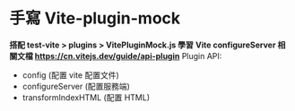 # 手寫 Vite-plugin-mock

**搭配 test-vite > plugins > VitePluginMock.js 學習**
**Vite configureServer 相關文檔 https://cn.vitejs.dev/guide/api-plugin**
Plugin API:

- config (配置 vite 配置文件)
- configureServer (配置服務端)
- transformIndexHTML (配置 HTML)
